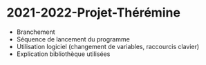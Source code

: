 # 2021-2022-Projet-Thérémine

- Branchement
- Séquence de lancement du programme
- Utilisation logiciel (changement de variables, raccourcis clavier)
- Explication bibliothèque utilisées
